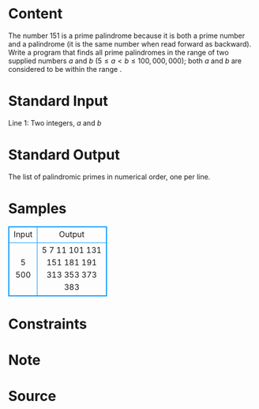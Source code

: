 
# Content

The number $151$ is a prime palindrome because it is both a prime number and a palindrome (it is the same number when read forward as backward). Write a program that finds all prime palindromes in the range of two supplied numbers $a$ and $b$ ($5\leq a < b\leq 100,000,000$); both $a$ and $b$ are considered to be within the range .

# Standard Input

Line $1$: Two integers, $a$ and $b$

# Standard Output

The list of palindromic primes in numerical order, one per line.

# Samples

<style>
        table,table tr th, table tr td { border:1px solid #0094ff; }
        table { width: 200px; min-height: 25px; line-height: 25px; text-align: center; border-collapse: collapse;}   
    </style>
<table>
	<tr>
		<td>Input</td>
		<td>Output</td>
	</tr>
<tr><td>5 500</td><td>5
7
11
101
131
151
181
191
313
353
373
383</td></tr></table>


# Constraints



# Note



# Source


